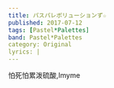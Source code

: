 ```yaml
---
title: パスパレボリューションず☆
published: 2017-07-12
tags: [Pastel*Palettes]
band: Pastel*Palettes
category: Original
lyrics: |
---
```

怕死怕累泼硫酸,Imyme


